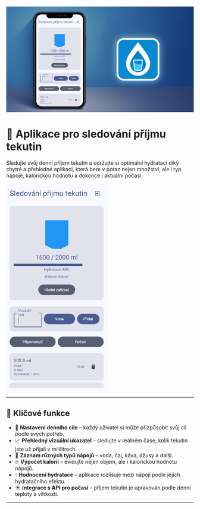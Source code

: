 ![Thumbnail](sources/projekt3.jpg)

# 🥤 Aplikace pro sledování příjmu tekutin

Sledujte svůj denní příjem tekutin a udržujte si optimální hydrataci díky chytré a přehledné aplikaci, která bere v potaz nejen množství, ale i typ nápoje, kalorickou hodnotu a dokonce i aktuální počasí.

![Ukázka aplikace](/screenshot.png)

---

## 🚀 Klíčové funkce

- 🎯 **Nastavení denního cíle** – každý uživatel si může přizpůsobit svůj cíl podle svých potřeb.
- 📈 **Přehledný vizuální ukazatel** – sledujte v reálném čase, kolik tekutin jste už přijali v mililitrech.
- 🧃 **Záznam různých typů nápojů** – voda, čaj, káva, džusy a další.
- 🔥 **Výpočet kalorií** – evidujte nejen objem, ale i kalorickou hodnotu nápojů.
- 💧 **Hodnocení hydratace** – aplikace rozlišuje mezi nápoji podle jejich hydratačního efektu.
- ☀️ **Integrace s API pro počasí** – příjem tekutin je upravován podle denní teploty a vlhkosti.

---
